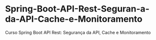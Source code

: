 # Spring-Boot-API-Rest-Seguran-a-da-API-Cache-e-Monitoramento
Curso Spring Boot API Rest: Segurança da API, Cache e Monitoramento

